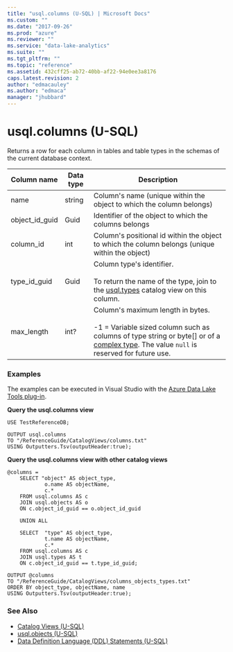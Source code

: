 ```yaml
---
title: "usql.columns (U-SQL) | Microsoft Docs"
ms.custom: ""
ms.date: "2017-09-26"
ms.prod: "azure"
ms.reviewer: ""
ms.service: "data-lake-analytics"
ms.suite: ""
ms.tgt_pltfrm: ""
ms.topic: "reference"
ms.assetid: 432cff25-ab72-40bb-af22-94e0ee3a8176
caps.latest.revision: 2
author: "edmacauley"
ms.author: "edmaca"
manager: "jhubbard"
---
```

# usql.columns (U-SQL)
Returns a row for each column in tables and table types in the schemas of the current database context.


Column name  |Data type  |Description  
---------|---------|---------
name     | string         |Column's name (unique within the object to which the column belongs)        
object_id_guid     |Guid         |Identifier of the object to which the columns belongs         
column_id     |int         |Column's positional id within the object to which the column belongs (unique within the object)         
type_id_guid     |Guid         |Column type's identifier.<br><br>  To return the name of the type, join to the [usql.types](../u-sql/usql-types-u-sql.md) catalog view on this column.       
max_length     |int?         |Column's maximum length in bytes.<br><br>  -1 = Variable sized column such as columns of type string or byte[] or of a [complex type](../u-sql/complex-built-in-u-sql-types.md). The value `null` is reserved for future use.         


### Examples
The examples can be executed in Visual Studio with the [Azure Data Lake Tools plug-in](https://www.microsoft.com/download/details.aspx?id=49504). 

**Query the usql.columns view**
```
USE TestReferenceDB;

OUTPUT usql.columns
TO "/ReferenceGuide/CatalogViews/columns.txt"
USING Outputters.Tsv(outputHeader:true);
```

**Query the usql.columns view with other catalog views**
```
@columns =
    SELECT "object" AS object_type,
            o.name AS objectName,
            c.*
    FROM usql.columns AS c
    JOIN usql.objects AS o
    ON c.object_id_guid == o.object_id_guid

    UNION ALL

    SELECT  "type" AS object_type,
            t.name AS objectName,
            c.*
    FROM usql.columns AS c
    JOIN usql.types AS t
    ON c.object_id_guid == t.type_id_guid;

OUTPUT @columns
TO "/ReferenceGuide/CatalogViews/columns_objects_types.txt"
ORDER BY object_type, objectName, name
USING Outputters.Tsv(outputHeader:true);  
```

### See Also
* [Catalog Views (U-SQL)](../u-sql/catalog-views-u-sql.md)
* [usql.objects (U-SQL)](../u-sql/usql-objects-u-sql.md)
* [Data Definition Language (DDL) Statements (U-SQL)](../u-sql/data-definition-language-ddl-statements-u-sql.md)
